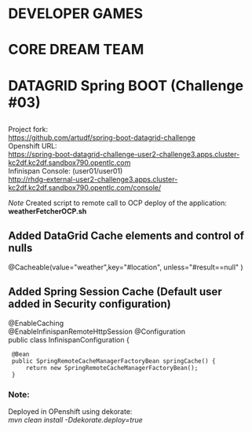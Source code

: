 # DEVELOPER GAMES
# CORE DREAM TEAM
# DATAGRID Spring BOOT (Challenge #03)
##
Project fork:  
https://github.com/artudf/spring-boot-datagrid-challenge  
Openshift URL:  
https://spring-boot-datagrid-challenge-user2-challenge3.apps.cluster-kc2df.kc2df.sandbox790.opentlc.com  
Infinispan Console:  (user01/user01)  
http://rhdg-external-user2-challenge3.apps.cluster-kc2df.kc2df.sandbox790.opentlc.com/console/  

*Note*
Created script to remote call to OCP deploy of the application:  
**weatherFetcherOCP.sh**

## Added DataGrid Cache elements and control of nulls  
   @Cacheable(value="weather",key="#location", unless="#result==null" )  

## Added Spring Session Cache (Default user added in Security configuration)
@EnableCaching  
@EnableInfinispanRemoteHttpSession 
@Configuration  
public class InfinispanConfiguration {  

     @Bean  
     public SpringRemoteCacheManagerFactoryBean springCache() {  
         return new SpringRemoteCacheManagerFactoryBean();  
     }  

### Note:
Deployed in OPenshift using dekorate:  
*mvn clean install -Ddekorate.deploy=true*
